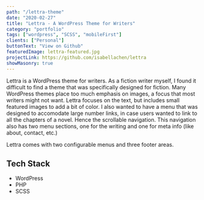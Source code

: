 ```yaml
---
path: "/lettra-theme"
date: "2020-02-27"
title: "Lettra - A WordPress Theme for Writers"
category: "portfolio"
tags: ["wordpress", "SCSS", "mobileFirst"]
clients: ["Personal"]
buttonText: "View on Github"
featuredImage: lettra-featured.jpg
projectLink: https://github.com/isabellachen/lettra
showMasonry: true
---
```


Lettra is a WordPress theme for writers. As a fiction writer myself, I found it difficult
to find a theme that was specifically designed for fiction. Many WordPress themes place too
much emphasis on images, a focus that most writers might not want. Lettra focuses on the
text, but includes small featured images to add a bit of color. I also wanted to have a menu
that was designed to accomodate large number links, in case users wanted to link to all the
chapters of a novel. Hence the scrollable navigation. This navigation also has two menu sections,
one for the writing and one for meta info (like about, contact, etc.)

Lettra comes with two configurable menus and three footer areas.

## Tech Stack

- WordPress
- PHP
- SCSS
